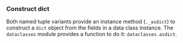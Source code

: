 ### Construct dict

Both named tuple variants provide an instance method (`._asdict`) to construct a `dict` object from the fields in a data class instance. The `dataclasses` module provides a function to do it: `dataclasses.asdict`.